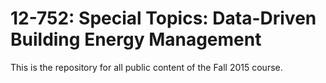 # 12-752: Special Topics: Data-Driven Building Energy Management

This is the repository for all public content of the Fall 2015 course. 
